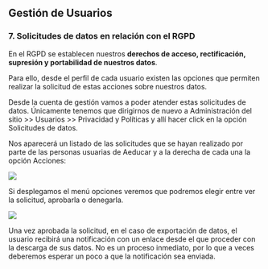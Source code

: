 ## Gestión de Usuarios

### 7\. Solicitudes de datos en relación con el RGPD

En el RGPD se establecen nuestros **derechos de acceso, rectificación, supresión y portabilidad de nuestros datos**.

Para ello, desde el perfil de cada usuario existen las opciones que permiten realizar la solicitud de estas acciones sobre nuestros datos.

Desde la cuenta de gestión vamos a poder atender estas solicitudes de datos. Únicamente tenemos que dirigirnos de nuevo a Administración del sitio >> Usuarios >> Privacidad y Políticas y allí hacer click en la opción Solicitudes de datos. 

Nos aparecerá un listado de las solicitudes que se hayan realizado por parte de las personas usuarias de Aeducar y a la derecha de cada una la opción Acciones:  

![](https://lh3.googleusercontent.com/JnRLJ6_hLyXH1aE1SZ8yIgKjhjd9B22X8MU_r2XBStNFDreHE-yVy92I9j8hhGA42w3RqOl7QShnB7iQj42Xmw0m4gmvkQLUY2Y8LLkleuSRNl46S3bvDN9NZlA-68ELEIm36HuN)

Si desplegamos el menú opciones veremos que podremos elegir entre ver la solicitud, aprobarla o denegarla. 

![](https://lh5.googleusercontent.com/-MjsjVukgKjihpeZdaVYTBaDB3nLnHiABM2Q2B83UKXwPlzIL9Ygcd3KrQiSzePATHTZid9owqq20wgaIenYYLHa4tU-AOIrywOkRRQ-6VV4v9lOf-FF0oCSDC0yOXMl889DZ6FH)

Una vez aprobada la solicitud, en el caso de exportación de datos, el usuario recibirá una notificación con un enlace desde el que proceder con la descarga de sus datos. No es un proceso inmediato, por lo que a veces deberemos esperar un poco a que la notificación sea enviada.